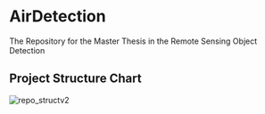 # AirDetection
The Repository for the Master Thesis in the Remote Sensing Object Detection


## Project Structure Chart

![repo_structv2](https://github.com/theATM/AirDetection/assets/48883111/c5d58974-52b9-44a5-b703-73c3816a8a1b)
